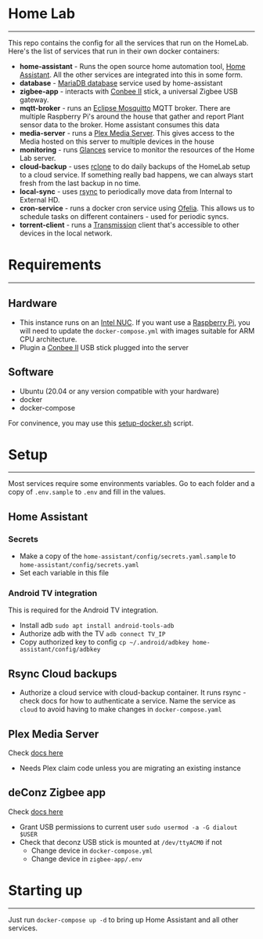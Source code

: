 # Home Lab
----
This repo contains the config for all the services that run on the HomeLab. Here's the list of services that run in their own docker containers:

- **home-assistant** - Runs the open source home automation tool, [Home Assistant](https://www.home-assistant.io/). All the other services are integrated into this in some form.
- **database** - [MariaDB database]((https://mariadb.org/) ) service used by home-assistant
- **zigbee-app** - interacts with [Conbee II](https://phoscon.de/en/conbee2) stick, a universal
Zigbee USB gateway.
- **mqtt-broker** - runs an [Eclipse Mosquitto](https://mosquitto.org/) MQTT broker. There are multiple Raspberry Pi's around the house that gather and report Plant sensor data to the broker. Home assistant consumes this data
- **media-server** - runs a [Plex Media Server](https://www.plex.tv/en-gb/media-server-downloads/). This gives access to the Media hosted on this server to multiple devices in the house
- **monitoring** - runs [Glances](https://nicolargo.github.io/glances/) service to monitor the resources of the Home Lab server.
- **cloud-backup** - uses [rclone](https://rclone.org/) to do daily backups of the HomeLab setup to a cloud service. If something really bad happens, we can always start fresh from the last backup in no time.
- **local-sync** - uses [rsync](https://linux.die.net/man/1/rsync) to periodically move data from Internal to External HD.
- **cron-service** - runs a docker cron service using [Ofelia](https://github.com/mcuadros/ofelia). This allows us to schedule tasks on different containers - used for periodic syncs.
- **torrent-client** - runs a [Transmission](https://transmissionbt.com/) client that's accessible to other devices in the local network.

# Requirements
----
## Hardware
- This instance runs on an [Intel NUC](https://www.intel.co.uk/content/www/uk/en/products/boards-kits/nuc.html). If you want use a [Raspberry Pi](https://www.raspberrypi.org/), you will need to update the `docker-compose.yml` with images suitable for ARM CPU architecture.
- Plugin a [Conbee II](https://phoscon.de/en/conbee2) USB stick plugged into the server

## Software
- Ubuntu (20.04 or any version compatible with your hardware)
- docker 
- docker-compose

For convinence, you may use this [setup-docker.sh](https://github.com/praveendath92/plant-monitor/blob/master/setup-docker.sh) script.


# Setup
----
Most services require some environments variables. Go to each folder and a copy of `.env.sample` to `.env` and fill in the values.

## Home Assistant

### Secrets
- Make a copy of the `home-assistant/config/secrets.yaml.sample` to `home-assistant/config/secrets.yaml`
- Set each variable in this file

### Android TV integration
This is required for the Android TV integration.
- Install adb `sudo apt install android-tools-adb`
- Authorize adb with the TV `adb connect TV_IP`
- Copy authorized key to config `cp ~/.android/adbkey home-assistant/config/adbkey`

## Rsync Cloud backups
- Authorize a cloud service with cloud-backup container. It runs rsync - check docs for how to authenticate a service. Name the service as `cloud` to avoid having to make changes in `docker-compose.yaml`

## Plex Media Server
Check [docs here](https://github.com/plexinc/pms-docker)
- Needs Plex claim code unless you are migrating an existing instance

## deConz Zigbee app
Check [docs here](https://phoscon.de/en/conbee/install#docker)
- Grant USB permissions to current user `sudo usermod -a -G dialout $USER`
- Check that deconz USB stick is mounted at `/dev/ttyACM0` if not
	- Change device in `docker-compose.yml`
	- Change device in `zigbee-app/.env`


# Starting up
----
Just run `docker-compose up -d` to bring up Home Assistant and all other services.

